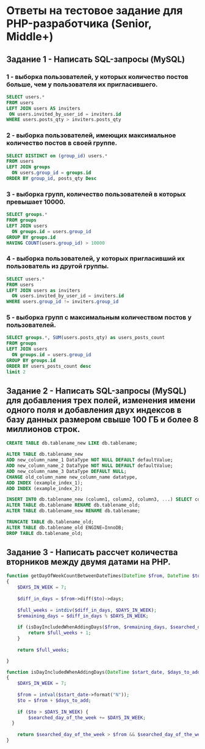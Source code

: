 # Ответы на тестовое задание для PHP-разработчика (Senior, Middle+)

## Задание 1 - Написать SQL-запросы (MySQL)

### 1 - выборка пользователей, у которых количество постов больше, чем у пользователя их пригласившего.

 ``` sql
SELECT users.*
FROM users 
LEFT JOIN users AS inviters
  ON users.invited_by_user_id = inviters.id
WHERE users.posts_qty > inviters.posts_qty
```
### 2 - выборка пользователей, имеющих максимальное количество постов в своей группе.
``` sql
SELECT DISTINCT on (group_id) users.*
FROM users
LEFT JOIN groups
  ON users.group_id = groups.id
ORDER BY group_id, posts_qty Desc
```

### 3 - выборка групп, количество пользователей в которых превышает 10000.
``` sql
SELECT groups.*        
FROM groups
LEFT JOIN users
  ON groups.id = users.group_id
GROUP BY groups.id
HAVING COUNT(users.group_id) > 10000
```

### 4 - выборка пользователей, у которых пригласивший их пользователь из другой группы.
``` sql 
SELECT users.*
FROM users 
LEFT JOIN users as inviters
  ON users.invited_by_user_id = inviters.id
WHERE users.group_id != inviters.group_id
```

### 5 - выборка групп с максимальным количеством постов у пользователей.
``` sql
SELECT groups.*, SUM(users.posts_qty) as users_posts_count        
FROM groups
LEFT JOIN users
  ON groups.id = users.group_id
GROUP BY groups.id
ORDER BY users_posts_count desc
limit 2
```

## Задание 2 - Написать SQL-запросы (MySQL) для добавления трех полей, изменения имени одного поля и добавления двух индексов в базу данных размером свыше 100 ГБ и более 8 миллионов строк.
``` sql
CREATE TABLE db.tablename_new LIKE db.tablename;

ALTER TABLE db.tablename_new
ADD new_column_name_1 DataType NOT NULL DEFAULT defaultValue;
ADD new_column_name_2 DataType NOT NULL DEFAULT defaultValue;
ADD new_column_name_3 DataType DEFAULT NULL;
CHANGE old_column_name new_column_name datatype,
ADD INDEX (example_index_1);
ADD INDEX (example_index_2);

INSERT INTO db.tablename_new (column1, column2, column3, ...) SELECT column1, column2, column3, ... db.tablename;
ALTER TABLE db.tablename RENAME db.tablename_old;
ALTER TABLE db.tablename_new RENAME db.tablename;

TRUNCATE TABLE db.tablename_old;
ALTER TABLE db.tablename_old ENGINE=InnoDB;
DROP TABLE db.tablename_old;
```

## Задание 3 - Написать рассчет количества вторников между двумя датами на PHP.
``` php
function getDayOfWeekCountBetweenDateTimes(DateTime $from, DateTime $to, $searched_day_of_the_week=2)
{
    $DAYS_IN_WEEK = 7;
	
    $diff_in_days = $from->diff($to)->days;
	
    $full_weeks = intdiv($diff_in_days, $DAYS_IN_WEEK);
    $remaining_days = $diff_in_days % $DAYS_IN_WEEK;
    
    if (isDayIncludedWhenAddingDays($from, $remaining_days, $searched_day_of_the_week)) {
    	return $full_weeks + 1;
    }
    
    return $full_weeks;

}

function isDayIncludedWhenAddingDays(DateTime $start_date, $days_to_add, $searched_day_of_the_week)
{
	$DAYS_IN_WEEK = 7;
	
	$from = intval($start_date->format("N"));
	$to = $from + $days_to_add;
	
	if ($to > $DAYS_IN_WEEK) {
		$searched_day_of_the_week += $DAYS_IN_WEEK;
  }
	
	return $searched_day_of_the_week > $from && $searched_day_of_the_week <= $to;
}
```
